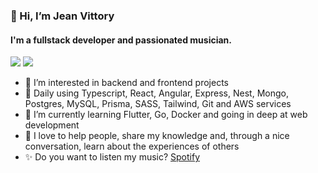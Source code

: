 ### 👋 Hi, I’m Jean Vittory
#### I'm a fullstack developer and passionated musician.

<a href= "https://www.instagram.com/laguna_sideral/"><img src="https://img.shields.io/badge/Instagram-E4405F?style=for-the-badge&logo=instagram&logoColor=white" /></a>
<a href= "https://www.linkedin.com/in/carlovittory/"><img src= "https://img.shields.io/badge/LinkedIn-0077B5?style=for-the-badge&logo=linkedin&logoColor=white" /></a>

- 👀 I’m interested in backend and frontend projects
- 🔩 Daily using Typescript, React, Angular, Express, Nest, Mongo, Postgres, MySQL, Prisma, SASS, Tailwind, Git and AWS services 
- 🌱 I’m currently learning Flutter, Go, Docker and going in deep at web development 
- 🙌 I love to help people, share my knowledge and, through a nice conversation, learn about the experiences of others
- ✨ Do you want to listen my music? [Spotify](https://open.spotify.com/artist/1rh41sScm5dg9xsmg4zGeX)
